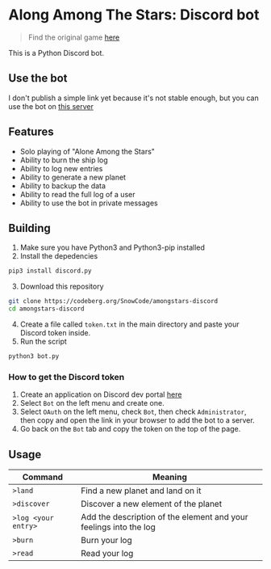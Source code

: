 # Along Among The Stars: Discord bot
> Find the original game [here](https://noroadhome.itch.io/alone-among-the-stars)

This is a Python Discord bot. 

## Use the bot
I don't publish a simple link yet because it's not stable enough, but you can use the bot on [this server](https://discord.gg/8bQmePhzef)

## Features
* Solo playing of "Alone Among the Stars"
* Ability to burn the ship log
* Ability to log new entries
* Ability to generate a new planet
* Ability to backup the data
* Ability to read the full log of a user
* Ability to use the bot in private messages

## Building
1. Make sure you have Python3 and Python3-pip installed
2. Install the depedencies

```bash
pip3 install discord.py
```

3. Download this repository 

```bash
git clone https://codeberg.org/SnowCode/amongstars-discord
cd amongstars-discord
```

4. Create a file called `token.txt` in the main directory and paste your Discord token inside.
5. Run the script

```bash
python3 bot.py
```

### How to get the Discord token 
1. Create an application on Discord dev portal [here](https://discord.com/developers/applications)
2. Select `Bot` on the left menu and create one. 
3. Select `OAuth` on the left menu, check `Bot`, then check `Administrator`, then copy and open the link in your browser to add the bot to a server.
4. Go back on the `Bot` tab and copy the token on the top of the page. 

## Usage
| Command | Meaning |
| --- | --- |
| `>land` | Find a new planet and land on it | 
| `>discover` | Discover a new element of the planet |
| `>log <your entry>` | Add the description of the element and your feelings into the log |
| `>burn` | Burn your log |
| `>read` | Read your log |
